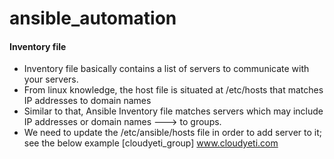 # ansible_automation

#### Inventory file
  * Inventory file basically contains a list of servers to communicate with your servers.
  * From linux knowledge, the host file is situated at /etc/hosts that matches IP addresses to domain names
  * Similar to that, Ansible Inventory file matches servers which may include IP addresses or domain names ---> to groups.
  * We need to update the /etc/ansible/hosts file in order to add server to it; see the below example
    [cloudyeti_group]
    www.cloudyeti.com
